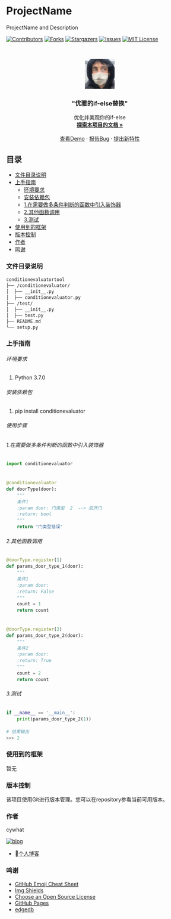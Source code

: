 # ProjectName

ProjectName and Description

<!-- PROJECT SHIELDS -->

[![Contributors][contributors-cywhat]][contributors-url]
[![Forks][forks-cywhat]][forks-url]
[![Stargazers][stars-cywhat]][stars-url]
[![Issues][issues-cywhat]][issues-url]
[![MIT License][license-cywhat]][license-url]

<!-- PROJECT LOGO -->
<br />

<p align="center">
  <a href="https://github.com/chaoyangya/conditionevaluator/">
    <img src="images/logo.png" alt="Logo" width="80" height="80">
  </a>

<h3 align="center">"优雅的if-else替换"</h3>
  <p align="center">
    优化并美观你的if-else
    <br />
    <a href="https://github.com/chaoyangya/conditionevaluator"><strong>探索本项目的文档 »</strong></a>
    <br />
    <br />
    <a href="https://github.com/chaoyangya/conditionevaluator">查看Demo</a>
    ·
    <a href="https://github.com/chaoyangya/conditionevaluator/issues">报告Bug</a>
    ·
    <a href="https://github.com/chaoyangya/conditionevaluator/issues">提出新特性</a>
  </p>

</p>

## 目录

- [文件目录说明](#文件目录说明)
- [上手指南](#上手指南)
    - [环境要求](#环境要求)
    - [安装依赖包](#安装依赖包)
    - [1.在需要做多条件判断的函数中引入装饰器](#1.在需要做多条件判断的函数中引入装饰器)
    - [2.其他函数调用](#2.其他函数调用)
    - [3.测试](#3.测试)
- [使用到的框架](#使用到的框架)
- [版本控制](#版本控制)
- [作者](#作者)
- [鸣谢](#鸣谢)

### 文件目录说明

```
conditionevaluatortool 
├── /conditionevaluator/
│  ├── __init__.py
│  ├── conditionevaluator.py
├── /test/
│  ├── __init__.py
│  ├── test.py
├── README.md
└── setup.py

```

### 上手指南

###### 环境要求

1. Python 3.7.0

###### 安装依赖包

1. pip install conditionevaluator

###### 使用步骤

###### 1.在需要做多条件判断的函数中引入装饰器

```python
import conditionevaluator


@conditionevaluator
def doorType(door):
    """
    条件1
    :param door: 门类型  2  --> 双开门
    :return: bool
    """
    return "门类型错误"
```

###### 2.其他函数调用

```python
@doorType.register(1)
def params_door_type_1(door):
    """
    条件1
    :param door:
    :return: False
    """
    count = 1
    return count


@doorType.register(2)
def params_door_type_2(door):
    """
    条件2
    :param door:
    :return: True
    """
    count = 2
    return count
```

###### 3.测试

```python
if __name__ == '__main__':
    print(params_door_type_2(1))

# 结果输出
>>> 2
```


### 使用到的框架

暂无


### 版本控制

该项目使用Git进行版本管理。您可以在repository参看当前可用版本。

### 作者

cywhat


[![blog][contributors-cywhat]][blog-url]

- 🔗[个人博客](https://cywhat.cn)

### 鸣谢

- [GitHub Emoji Cheat Sheet](https://www.webpagefx.com/tools/emoji-cheat-sheet)
- [Img Shields](https://shields.io)
- [Choose an Open Source License](https://choosealicense.com)
- [GitHub Pages](https://pages.github.com)
- [edgedb](https://github.com/edgedb/edgedb)

<!-- links -->

[your-project-path]:chaoyangya/conditionevaluator

[contributors-cywhat]: https://img.shields.io/github/contributors/chaoyangya/conditionevaluator.svg?style=flat-square

[contributors-url]: https://github.com/chaoyangya/conditionevaluator/graphs/contributors

[forks-cywhat]: https://img.shields.io/github/forks/chaoyangya/conditionevaluator.svg?style=flat-square

[forks-url]: https://github.com/chaoyangya/conditionevaluator/network/members

[stars-cywhat]: https://img.shields.io/github/stars/chaoyangya/conditionevaluator.svg?style=flat-square

[stars-url]: https://github.com/chaoyangya/conditionevaluator/stargazers

[issues-cywhat]: https://img.shields.io/github/issues/chaoyangya/conditionevaluator.svg?style=flat-square

[issues-url]: https://img.shields.io/github/issues/chaoyangya/conditionevaluator.svg

[license-cywhat]: https://img.shields.io/github/license/chaoyangya/conditionevaluator.svg?style=flat-square

[license-url]: https://github.com/chaoyangya/conditionevaluator/blob/master/LICENSE.txt

[blog-url]:https://cywhat.cn





